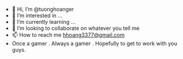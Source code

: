 - 👋 Hi, I’m @tuonghoanger
- 👀 I’m interested in ...
- 🌱 I’m currently learning ...
- 💞️ I’m looking to collaborate on whatever you tell me 
- 📫 How to reach me hhoang3377@gmail.com
- Once a gamer . Always a gamer . Hopefully to get to work with you guys.

